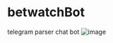 # betwatchBot
telegram parser chat bot
![image](https://user-images.githubusercontent.com/38589077/129112365-a08c994b-e74b-4a86-b13e-145c81dc3923.png)

